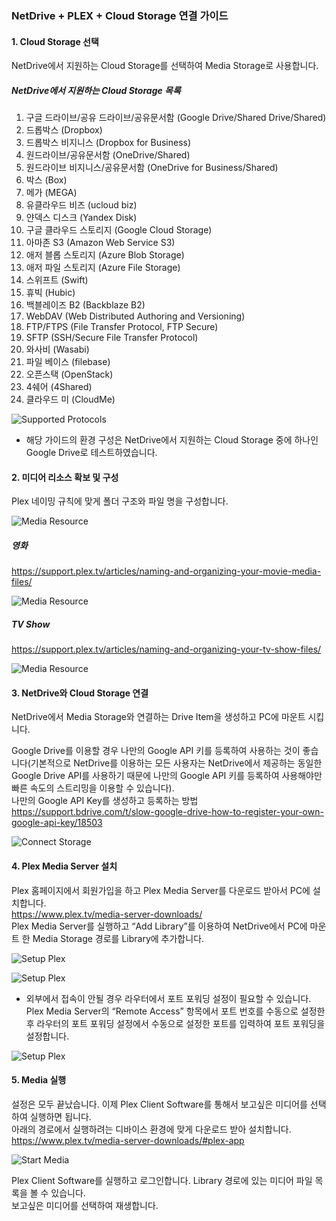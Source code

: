 ### NetDrive + PLEX + Cloud Storage 연결 가이드

#### 1. Cloud Storage 선택

NetDrive에서 지원하는 Cloud Storage를 선택하여 Media Storage로 사용합니다.

#####	NetDrive에서 지원하는 Cloud Storage 목록

1.	구글 드라이브/공유 드라이브/공유문서함 (Google Drive/Shared Drive/Shared)
2.	드롭박스 (Dropbox)
3.	드롭박스 비지니스 (Dropbox for Business)
4.	원드라이브/공유문서함 (OneDrive/Shared)
5.	원드라이브 비지니스/공유문서함 (OneDrive for Business/Shared)
6.	박스 (Box)
7.	메가 (MEGA)
8.	유클라우드 비즈 (ucloud biz)
9.	얀덱스 디스크 (Yandex Disk)
10.	구글 클라우드 스토리지 (Google Cloud Storage)
11.	아마존 S3 (Amazon Web Service S3)
12.	애저 블롭 스토리지 (Azure Blob Storage)
13.	애저 파일 스토리지 (Azure File Storage)
14.	스위프트 (Swift)
15.	휴빅 (Hubic)
16.	백블레이즈 B2 (Backblaze B2)
17.	WebDAV (Web Distributed Authoring and Versioning)
18.	FTP/FTPS (File Transfer Protocol, FTP Secure)
19.	SFTP (SSH/Secure File Transfer Protocol)
20.	와사비 (Wasabi)
21.	파일 베이스 (filebase)
22.	오픈스택 (OpenStack)
23.	4쉐어 (4Shared)
24.	클라우드 미 (CloudMe)
 
 ![Supported Protocols](https://raw.githubusercontent.com/bdrive/help/master/support_content/en/guide/plex/Picture1.png)

* 해당 가이드의 환경 구성은 NetDrive에서 지원하는 Cloud Storage 중에 하나인 Google Drive로 테스트하였습니다.

#### 2.	미디어 리소스 확보 및 구성

Plex 네이밍 규칙에 맞게 폴더 구조와 파일 명을 구성합니다.
 
 ![Media Resource](https://raw.githubusercontent.com/bdrive/help/master/support_content/en/guide/plex/Picture2.png)
 
##### 영화 

https://support.plex.tv/articles/naming-and-organizing-your-movie-media-files/

 ![Media Resource](https://raw.githubusercontent.com/bdrive/help/master/support_content/en/guide/plex/Picture3.png)

##### TV Show 

https://support.plex.tv/articles/naming-and-organizing-your-tv-show-files/

 ![Media Resource](https://raw.githubusercontent.com/bdrive/help/master/support_content/en/guide/plex/Picture4.png)

#### 3.	NetDrive와 Cloud Storage 연결

NetDrive에서 Media Storage와 연결하는 Drive Item을 생성하고 PC에 마운트 시킵니다.

Google Drive를 이용할 경우 나만의 Google API 키를 등록하여 사용하는 것이 좋습니다(기본적으로 NetDrive를 이용하는 모든 사용자는 NetDrive에서 제공하는 동일한 Google Drive API를 사용하기 때문에 나만의 Google API 키를 등록하여 사용해야만 빠른 속도의 스트리밍을 이용할 수 있습니다).   
나만의 Google API Key를 생성하고 등록하는 방법   
https://support.bdrive.com/t/slow-google-drive-how-to-register-your-own-google-api-key/18503
 
 ![Connect Storage](https://raw.githubusercontent.com/bdrive/help/master/support_content/en/guide/plex/Picture5.png)

#### 4.	Plex Media Server 설치

Plex 홈페이지에서 회원가입을 하고 Plex Media Server를 다운로드 받아서 PC에 설치합니다.   
https://www.plex.tv/media-server-downloads/   
Plex Media Server를 실행하고 “Add Library”를 이용하여 NetDrive에서 PC에 마운트 한 Media Storage 경로를 Library에 추가합니다. 

 ![Setup Plex](https://raw.githubusercontent.com/bdrive/help/master/support_content/en/guide/plex/Picture6.png)
 
 ![Setup Plex](https://raw.githubusercontent.com/bdrive/help/master/support_content/en/guide/plex/Picture7.png)

* 외부에서 접속이 안될 경우 라우터에서 포트 포워딩 설정이 필요할 수 있습니다.   
Plex Media Server의 “Remote Access” 항목에서 포트 번호를 수동으로 설정한 후 라우터의 포트 포워딩 설정에서 수동으로 설정한 포트를 입력하여 포트 포워딩을 설정합니다.

 ![Setup Plex](https://raw.githubusercontent.com/bdrive/help/master/support_content/en/guide/plex/Picture8.png)

#### 5.	Media 실행

설정은 모두 끝났습니다. 이제 Plex Client Software를 통해서 보고싶은 미디어를 선택하여 실행하면 됩니다.   
아래의 경로에서 실행하려는 디바이스 환경에 맞게 다운로드 받아 설치합니다.   
https://www.plex.tv/media-server-downloads/#plex-app
 
 ![Start Media](https://raw.githubusercontent.com/bdrive/help/master/support_content/en/guide/plex/Picture9.png)

Plex Client Software를 실행하고 로그인합니다. Library 경로에 있는 미디어 파일 목록을 볼 수 있습니다.   
보고싶은 미디어를 선택하여 재생합니다.

